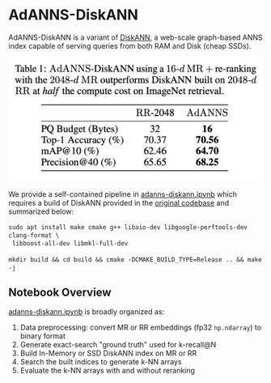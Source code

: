 # AdANNS-DiskANN
AdANNS-DiskANN is a variant of [DiskANN](https://github.com/microsoft/DiskANN), a web-scale graph-based ANNS index capable of serving queries from both RAM and Disk (cheap SSDs).

<p align="center">
<img src="./../../images/diskann-table.png" width="512"/>
</p>


We provide a self-contained pipeline in [adanns-diskann.ipynb](adanns-diskann.ipynb) which requires a build of DiskANN provided in the [original codebase](https://github.com/microsoft/DiskANN) and summarized below:

```
sudo apt install make cmake g++ libaio-dev libgoogle-perftools-dev clang-format \
 libboost-all-dev libmkl-full-dev

mkdir build && cd build && cmake -DCMAKE_BUILD_TYPE=Release .. && make -j 
```

## Notebook Overview
[adanns-diskann.ipynb](adanns-diskann.ipynb) is broadly organized as:
1. Data preprocessing: convert MR or RR embeddings (fp32 `np.ndarray`) to binary format
2. Generate exact-search "ground truth" used for k-recall@N
3. Build In-Memory or SSD DiskANN index on MR or RR
4. Search the built indices to generate k-NN arrays
5. Evaluate the k-NN arrays with and without reranking